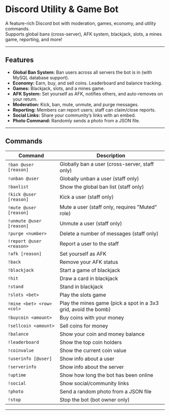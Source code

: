 # Discord Utility & Game Bot

A feature-rich Discord bot with moderation, games, economy, and utility commands.  
Supports global bans (cross-server), AFK system, blackjack, slots, a mines game, reporting, and more!

---

## Features

- **Global Ban System:** Ban users across all servers the bot is in (with MySQL database support).
- **Economy:** Earn, buy, and sell coins. Leaderboard and balance tracking.
- **Games:** Blackjack, slots, and a mines game.
- **AFK System:** Set yourself as AFK, notifies others, and auto-removes on your return.
- **Moderation:** Kick, ban, mute, unmute, and purge messages.
- **Reporting:** Members can report users; staff can claim/close reports.
- **Social Links:** Share your community’s links with an embed.
- **Photo Command:** Randomly sends a photo from a JSON file.

---

## Commands

| Command           | Description                                                                 |
|-------------------|-----------------------------------------------------------------------------|
| `!ban @user [reason]`      | Globally ban a user (cross-server, staff only)                      |
| `!unban @user`             | Globally unban a user (staff only)                                  |
| `!banlist`                 | Show the global ban list (staff only)                               |
| `!kick @user [reason]`     | Kick a user (staff only)                                            |
| `!mute @user [reason]`     | Mute a user (staff only, requires "Muted" role)                     |
| `!unmute @user [reason]`   | Unmute a user (staff only)                                          |
| `!purge <number>`          | Delete a number of messages (staff only)                            |
| `!report @user <reason>`   | Report a user to the staff                                          |
| `!afk [reason]`            | Set yourself as AFK                                                 |
| `!back`                    | Remove your AFK status                                              |
| `!blackjack`               | Start a game of blackjack                                           |
| `!hit`                     | Draw a card in blackjack                                            |
| `!stand`                   | Stand in blackjack                                                  |
| `!slots <bet>`             | Play the slots game                                                 |
| `!mine <bet> <row> <col>`  | Play the mines game (pick a spot in a 3x3 grid, avoid the bomb)     |
| `!buycoin <amount>`        | Buy coins with your money                                           |
| `!sellcoin <amount>`       | Sell coins for money                                                |
| `!balance`                 | Show your coin and money balance                                    |
| `!leaderboard`             | Show the top coin holders                                           |
| `!coinvalue`               | Show the current coin value                                         |
| `!userinfo [@user]`        | Show info about a user                                              |
| `!serverinfo`              | Show info about the server                                          |
| `!uptime`                  | Show how long the bot has been online                               |
| `!social`                  | Show social/community links                                         |
| `!photo`                   | Send a random photo from a JSON file                                |
| `!stop`                    | Stop the bot (bot owner only)                                       |

---
